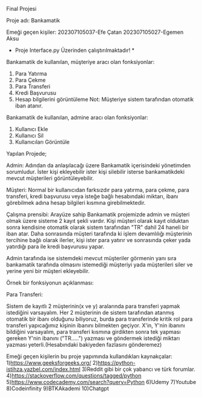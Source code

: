 Final Projesi

Proje adı: Bankamatik

Emeği geçen kişiler:
202307105037-Efe Çatan
202307105027-Egemen Aksu

* Proje Interface.py Üzerinden çalıştırılmaktadır! *

Bankamatik de kullanılan, müşteriye aracı olan fonksiyonlar:
1) Para Yatırma
2) Para Çekme
3) Para Transferi
4) Kredi Başvurusu
5) Hesap bilgilerini görüntüleme
Not: Müşteriye sistem tarafından otomatik iban atanır.

Bankamatik de kullanılan, admine aracı olan fonksiyonlar:
1) Kullanıcı Ekle
2) Kullanıcı Sil
3) Kullanıcıları Görüntüle

Yapılan Projede;

Admin: Adından da anlaşılacağı üzere Bankamatik içerisindeki yönetimden sorumludur. İster kişi ekleyebilir ister kişi silebilir isterse bankamatikdeki mevcut müşterileri görüntüleyebilir.

Müşteri: Normal bir kullanıcıdan farksızdır para yatırma, para çekme, para transferi, kredi başvurusu veya isteğe bağlı hesabındaki miktarı, ibanı görebilmek adına hesap bilgileri kısmına girebilmektedir.

Çalışma prensibi:
Arayüze sahip Bankamatik projemizde admin ve müşteri olmak üzere sisteme 2 kayıt şekli vardır. Kişi müşteri olarak kayıt olduktan sonra kendisine otomatik olarak sistem tarafından "TR" dahil 24 haneli bir iban atar. Daha sonrasında müşteri tarafında ki işlem devamlılığı müşterinin tercihine bağlı olarak ilerler, kişi ister para yatırır ve sonrasında çeker yada yatırdığı para ile kredi başvurusu yapar.

Admin tarafında ise sistemdeki mevcut müşteriler görmenin yanı sıra bankamatik tarafında olmasını istemediği müşteriyi yada müşterileri siler ve yerine yeni bir müşteri ekleyebilir.

Örnek bir fonksiyonun açıklanması:

Para Transferi: 

Sistem de kayıtlı 2 müşterinin(x ve y) aralarında para transferi yapmak istediğini varsayalım. Her 2 müşterinin de sistem tarafından atanmış otomatik bir ibanı olduğunu biliyoruz, burda para transferinde kritik rol para transferi yapıcağımız kişinin ibanını bilmekten geçiyor. X'in, Y'nin ibanını bildiğini varsayalım, para transferi kısmına girdikten sonra tek yapması gereken Y'nin ibanını ("TR.....") yazması ve göndermek istediği miktarı yazması yeterli.(Hesabındaki bakiyeden fazlasını gönderemez)

Emeği geçen kişilerin bu proje yapımında kullandıkları kaynakçalar:
1)https://www.geeksforgeeks.org/
2)https://python-istihza.yazbel.com/index.html
3)Reddit gibi bir çok yabancı ve türk forumlar.
4)https://stackoverflow.com/questions/tagged/python
5)https://www.codecademy.com/search?query=Python
6)Udemy
7)Youtube
8)Codeinfinity
9)BTKAkademi
10)Chatgpt
